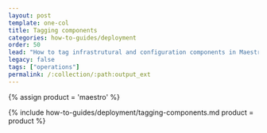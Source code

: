 ```yaml
---
layout: post
template: one-col
title: Tagging components
categories: how-to-guides/deployment
order: 50
lead: "How to tag infrastrutural and configuration components in Maestro"
legacy: false
tags: ["operations"]
permalink: /:collection/:path:output_ext
---
```


{% assign product = 'maestro' %}

{% include how-to-guides/deployment/tagging-components.md product = product %}